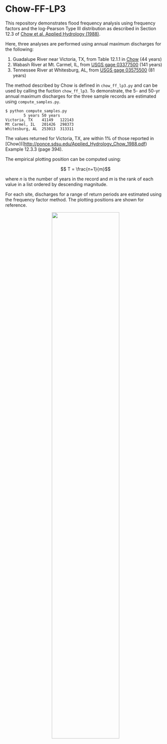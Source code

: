 # Chow-FF-LP3

This repository demonstrates flood frequency analysis using frequency factors and the log-Pearson Type III distribution as described in Section 12.3 of [Chow et al. Applied Hydrology (1988)](http://ponce.sdsu.edu/Applied_Hydrology_Chow_1988.pdf).

Here, three analyses are performed using annual maximum discharges for the following:

1. Guadalupe River near Victoria, TX, from Table 12.1.1 in [Chow](http://ponce.sdsu.edu/Applied_Hydrology_Chow_1988.pdf) (44 years)
2. Wabash River at Mt. Carmel, IL, from [USGS gage 03377500](https://waterdata.usgs.gov/nwis/inventory?agency_code=USGS&site_no=03377500) (141 years)
3. Tennessee River at Whitesburg, AL, from [USGS gage 03575500](https://waterdata.usgs.gov/nwis/inventory?agency_code=USGS&site_no=03575500) (81 years)

The method described by Chow is defined in ```chow_ff_lp3.py``` and can be used by calling the fuction ```chow_ff_lp3```. To demonstrate, the 5- and 50-yr annual maximum discharges for the three sample records are estimated using ```compute_samples.py```.

```
$ python compute_samples.py
		5 years	50 years
Victoria, TX	41149	122143
Mt Carmel, IL	201426	298373
Whitesburg, AL	253013	313311
```

The values returned for Victoria, TX, are within 1% of those reported in [Chow]((http://ponce.sdsu.edu/Applied_Hydrology_Chow_1988.pdf) Example 12.3.3 (page 394).

The empirical plotting position can be computed using:

$$ T = \frac{n+1}{m}$$

where *n* is the number of years in the record and *m* is the rank of each value in a list ordered by descending magnitude.

For each site, discharges for a range of return periods are estimated using the frequency factor method. The plotting positions are shown for reference.

<p align="center">
  <img src="https://user-images.githubusercontent.com/37667176/210648428-578e8e02-4f2a-4864-a1cb-310390f222e1.png" width=65% height=65%>
</p>
